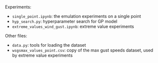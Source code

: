 Experiments:
- `single_point.ipynb`: the emulation experiments on a single point
- `hyp_search.py`: hyperparameter search for GP model
- `extreme_values_wind_gust.ipynb`: extreme value experiments

Other files:
- `data.py`: tools for loading the dataset
- `wsgsmax_values_point.csv`: copy of the max gust speeds dataset, used by extreme value experiments